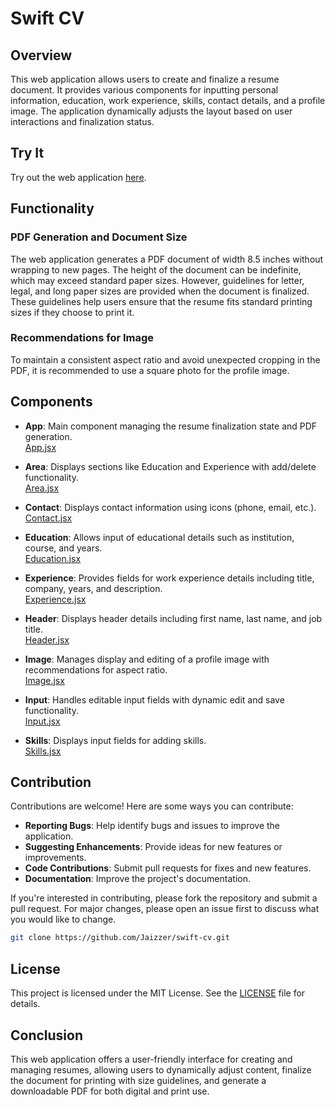 # Swift CV

## Overview

This web application allows users to create and finalize a resume document. It provides various components for inputting personal information, education, work experience, skills, contact details, and a profile image. The application dynamically adjusts the layout based on user interactions and finalization status.

## Try It
Try out the web application [here](https://musical-gecko-73eb6c.netlify.app).

## Functionality

### PDF Generation and Document Size

The web application generates a PDF document of width 8.5 inches without wrapping to new pages. The height of the document can be indefinite, which may exceed standard paper sizes. However, guidelines for letter, legal, and long paper sizes are provided when the document is finalized. These guidelines help users ensure that the resume fits standard printing sizes if they choose to print it.

### Recommendations for Image

To maintain a consistent aspect ratio and avoid unexpected cropping in the PDF, it is recommended to use a square photo for the profile image.

## Components

- **App**: Main component managing the resume finalization state and PDF generation.  
  [App.jsx](./src/App.jsx)
  
- **Area**: Displays sections like Education and Experience with add/delete functionality.  
  [Area.jsx](./src/Area.jsx)
  
- **Contact**: Displays contact information using icons (phone, email, etc.).  
  [Contact.jsx](./src/Contact.jsx)
  
- **Education**: Allows input of educational details such as institution, course, and years.  
  [Education.jsx](./src/Education.jsx)
  
- **Experience**: Provides fields for work experience details including title, company, years, and description.  
  [Experience.jsx](./src/Experience.jsx)
  
- **Header**: Displays header details including first name, last name, and job title.  
  [Header.jsx](./src/Header.jsx)
  
- **Image**: Manages display and editing of a profile image with recommendations for aspect ratio.  
  [Image.jsx](./src/Image.jsx)
  
- **Input**: Handles editable input fields with dynamic edit and save functionality.  
  [Input.jsx](./src/Input.jsx)
  
- **Skills**: Displays input fields for adding skills.  
  [Skills.jsx](./src/Skills.jsx)

## Contribution

Contributions are welcome! Here are some ways you can contribute:

- **Reporting Bugs**: Help identify bugs and issues to improve the application.
- **Suggesting Enhancements**: Provide ideas for new features or improvements.
- **Code Contributions**: Submit pull requests for fixes and new features.
- **Documentation**: Improve the project's documentation.

If you're interested in contributing, please fork the repository and submit a pull request. For major changes, please open an issue first to discuss what you would like to change.

```bash
git clone https://github.com/Jaizzer/swift-cv.git

```

## License

This project is licensed under the MIT License. See the [LICENSE](./LICENSE) file for details.

## Conclusion

This web application offers a user-friendly interface for creating and managing resumes, allowing users to dynamically adjust content, finalize the document for printing with size guidelines, and generate a downloadable PDF for both digital and print use.
